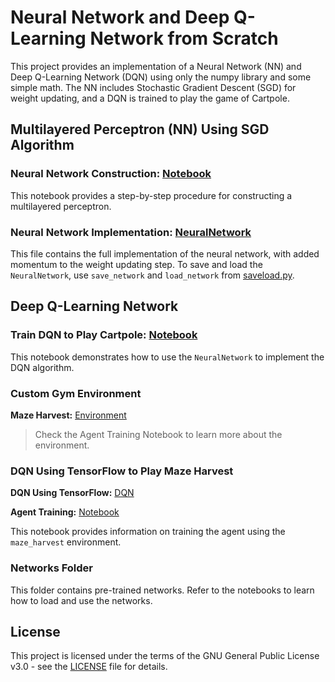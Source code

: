 # Neural Network and Deep Q-Learning Network from Scratch

This project provides an implementation of a Neural Network (NN) and Deep Q-Learning Network (DQN) using only the numpy library and some simple math. The NN includes Stochastic Gradient Descent (SGD) for weight updating, and a DQN is trained to play the game of Cartpole.

## Multilayered Perceptron (NN) Using SGD Algorithm

### Neural Network Construction: [Notebook](nn-mlp_from_scratch.ipynb)

This notebook provides a step-by-step procedure for constructing a multilayered perceptron.

### Neural Network Implementation: [NeuralNetwork](nn.py)

This file contains the full implementation of the neural network, with added momentum to the weight updating step. To save and load the `NeuralNetwork`, use `save_network` and `load_network` from [saveload.py](saveload.py).

## Deep Q-Learning Network

### Train DQN to Play Cartpole: [Notebook](dqn_from_scratch.ipynb)

This notebook demonstrates how to use the `NeuralNetwork` to implement the DQN algorithm.

### Custom Gym Environment

**Maze Harvest:** [Environment](maze_harvest.py)
> Check the Agent Training Notebook to learn more about the environment.

### DQN Using TensorFlow to Play Maze Harvest

**DQN Using TensorFlow:** [DQN](dqn_tf.py)

**Agent Training:** [Notebook](maze_harvest_train_tf.ipynb)

This notebook provides information on training the agent using the `maze_harvest` environment.

### Networks Folder

This folder contains pre-trained networks. Refer to the notebooks to learn how to load and use the networks.

## License

This project is licensed under the terms of the GNU General Public License v3.0 - see the [LICENSE](LICENSE) file for details.
